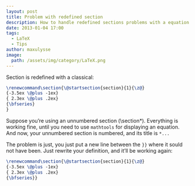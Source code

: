 ```yaml
---
layout: post
title: Problem with redefined section
description: How to handle redefined sections problems with a equation in the title
date: 2013-01-04 17:00
tags:
  - LaTeX
  - Tips
author: maxulysse
image:
  path: /assets/img/category/LaTeX.png
---
```


Section is redefined with a classical:
```LaTeX
\renewcommand\section{\@startsection{section}{1}{\z@}
{-3.5ex \@plus -1ex}
{ 2.3ex \@plus .2ex}
{\bfseries}
}
```
Suppose you’re using an unnumbered section (\section*).
Everything is working fine, until you need to use `mathtools` for displaying an equation.
And now, your unnumbered section is numbered, and its title is `*...`

The problem is just, you just put a new line between the `}}` where it sould not have been.
Just rewrite your definition, and it’ll be working again:
```Latex
\renewcommand\section{\@startsection{section}{1}{\z@}
{-3.5ex \@plus -1ex}
{ 2.3ex \@plus .2ex}
{\bfseries}}
```
